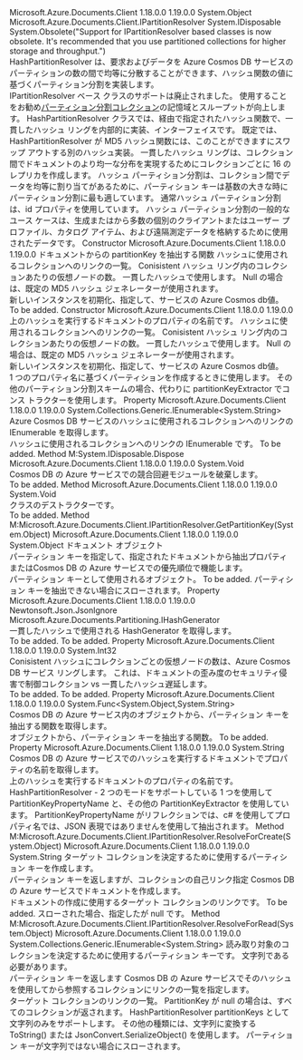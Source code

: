 <Type Name="HashPartitionResolver" FullName="Microsoft.Azure.Documents.Partitioning.HashPartitionResolver">
  <TypeSignature Language="C#" Value="public class HashPartitionResolver : IDisposable, Microsoft.Azure.Documents.Client.IPartitionResolver" />
  <TypeSignature Language="ILAsm" Value=".class public auto ansi beforefieldinit HashPartitionResolver extends System.Object implements class Microsoft.Azure.Documents.Client.IPartitionResolver, class System.IDisposable" />
  <TypeSignature Language="DocId" Value="T:Microsoft.Azure.Documents.Partitioning.HashPartitionResolver" />
  <TypeSignature Language="VB.NET" Value="Public Class HashPartitionResolver&#xA;Implements IDisposable, IPartitionResolver" />
  <TypeSignature Language="F#" Value="type HashPartitionResolver = class&#xA;    interface IPartitionResolver&#xA;    interface IDisposable" />
  <AssemblyInfo>
    <AssemblyName>Microsoft.Azure.Documents.Client</AssemblyName>
    <AssemblyVersion>1.18.0.0</AssemblyVersion>
    <AssemblyVersion>1.19.0.0</AssemblyVersion>
  </AssemblyInfo>
  <Base>
    <BaseTypeName>System.Object</BaseTypeName>
  </Base>
  <Interfaces>
    <Interface>
      <InterfaceName>Microsoft.Azure.Documents.Client.IPartitionResolver</InterfaceName>
    </Interface>
    <Interface>
      <InterfaceName>System.IDisposable</InterfaceName>
    </Interface>
  </Interfaces>
  <Attributes>
    <Attribute>
      <AttributeName>System.Obsolete("Support for IPartitionResolver based classes is now obsolete. It's recommended that you use partitioned collections for higher storage and throughput.")</AttributeName>
    </Attribute>
  </Attributes>
  <Docs>
    <summary>
            HashPartitionResolver は、要求およびデータを Azure Cosmos DB サービスのパーティションの数の間で均等に分散することができます、ハッシュ関数の値に基づくパーティション分割を実装します。 
            </summary>
    <remarks>
      <para>
            IPartitionResolver ベース クラスのサポートは廃止されました。 使用することをお勧め<a href="https://azure.microsoft.com/documentation/articles/documentdb-partition-data">パーティション分割コレクション</a>の記憶域とスループットが向上します。
            </para>
      <para>
            HashPartitionResolver クラスでは、経由で指定されたハッシュ関数で、一貫したハッシュ リングを内部的に実装、<see cref="T:Microsoft.Azure.Documents.Partitioning.IHashGenerator" />インターフェイスです。 既定では、HashPartitionResolver が MD5 ハッシュ関数には、このことができますにスワップ アウトする別のハッシュ実装。 一貫したハッシュ リングは、コレクション間でドキュメントのより均一な分布を実現するためにコレクションごとに 16 のレプリカを作成します。
            </para>
      <para>
            ハッシュ パーティション分割は、コレクション間でデータを均等に割り当てがあるために、パーティション キーは基数の大きな時にパーティション分割に最も適しています。 通常ハッシュ パーティション分割は、id プロパティを使用しています。 ハッシュ パーティション分割の一般的なユース ケースは、生成またはから多数の個別のクライアントまたはユーザー プロファイル、カタログ アイテム、および遠隔測定データを格納するために使用されたデータです。
            </para>
    </remarks>
  </Docs>
  <Members>
    <Member MemberName=".ctor">
      <MemberSignature Language="C#" Value="public HashPartitionResolver (Func&lt;object,string&gt; partitionKeyExtractor, System.Collections.Generic.IEnumerable&lt;string&gt; collectionLinks, int numberOfVirtualNodesPerCollection = 128, Microsoft.Azure.Documents.Partitioning.IHashGenerator hashGenerator = null);" />
      <MemberSignature Language="ILAsm" Value=".method public hidebysig specialname rtspecialname instance void .ctor(class System.Func`2&lt;object, string&gt; partitionKeyExtractor, class System.Collections.Generic.IEnumerable`1&lt;string&gt; collectionLinks, int32 numberOfVirtualNodesPerCollection, class Microsoft.Azure.Documents.Partitioning.IHashGenerator hashGenerator) cil managed" />
      <MemberSignature Language="DocId" Value="M:Microsoft.Azure.Documents.Partitioning.HashPartitionResolver.#ctor(System.Func{System.Object,System.String},System.Collections.Generic.IEnumerable{System.String},System.Int32,Microsoft.Azure.Documents.Partitioning.IHashGenerator)" />
      <MemberSignature Language="VB.NET" Value="Public Sub New (partitionKeyExtractor As Func(Of Object, String), collectionLinks As IEnumerable(Of String), Optional numberOfVirtualNodesPerCollection As Integer = 128, Optional hashGenerator As IHashGenerator = null)" />
      <MemberSignature Language="F#" Value="new Microsoft.Azure.Documents.Partitioning.HashPartitionResolver : Func&lt;obj, string&gt; * seq&lt;string&gt; * int * Microsoft.Azure.Documents.Partitioning.IHashGenerator -&gt; Microsoft.Azure.Documents.Partitioning.HashPartitionResolver" Usage="new Microsoft.Azure.Documents.Partitioning.HashPartitionResolver (partitionKeyExtractor, collectionLinks, numberOfVirtualNodesPerCollection, hashGenerator)" />
      <MemberType>Constructor</MemberType>
      <AssemblyInfo>
        <AssemblyName>Microsoft.Azure.Documents.Client</AssemblyName>
        <AssemblyVersion>1.18.0.0</AssemblyVersion>
        <AssemblyVersion>1.19.0.0</AssemblyVersion>
      </AssemblyInfo>
      <Parameters>
        <Parameter Name="partitionKeyExtractor" Type="System.Func&lt;System.Object,System.String&gt;" />
        <Parameter Name="collectionLinks" Type="System.Collections.Generic.IEnumerable&lt;System.String&gt;" />
        <Parameter Name="numberOfVirtualNodesPerCollection" Type="System.Int32" />
        <Parameter Name="hashGenerator" Type="Microsoft.Azure.Documents.Partitioning.IHashGenerator" />
      </Parameters>
      <Docs>
        <param name="partitionKeyExtractor">ドキュメントからの partitionKey を抽出する関数</param>
        <param name="collectionLinks">ハッシュに使用されるコレクションへのリンクの一覧。</param>
        <param name="numberOfVirtualNodesPerCollection">Conisistent ハッシュ リング内のコレクションあたりの仮想ノードの数。</param>
        <param name="hashGenerator"><see cref="T:Microsoft.Azure.Documents.Partitioning.IHashGenerator" />一貫したハッシュで使用します。 Null の場合は、既定の MD5 ハッシュ ジェネレーターが使用されます。</param>
        <summary>
            新しいインスタンスを初期化、<see cref="T:Microsoft.Azure.Documents.Partitioning.HashPartitionResolver" />指定して、サービスの Azure Cosmos db<paramref name="partitionKeyExtractor" />値。
            </summary>
        <remarks>To be added.</remarks>
      </Docs>
    </Member>
    <Member MemberName=".ctor">
      <MemberSignature Language="C#" Value="public HashPartitionResolver (string partitionKeyPropertyName, System.Collections.Generic.IEnumerable&lt;string&gt; collectionLinks, int numberOfVirtualNodesPerCollection = 128, Microsoft.Azure.Documents.Partitioning.IHashGenerator hashGenerator = null);" />
      <MemberSignature Language="ILAsm" Value=".method public hidebysig specialname rtspecialname instance void .ctor(string partitionKeyPropertyName, class System.Collections.Generic.IEnumerable`1&lt;string&gt; collectionLinks, int32 numberOfVirtualNodesPerCollection, class Microsoft.Azure.Documents.Partitioning.IHashGenerator hashGenerator) cil managed" />
      <MemberSignature Language="DocId" Value="M:Microsoft.Azure.Documents.Partitioning.HashPartitionResolver.#ctor(System.String,System.Collections.Generic.IEnumerable{System.String},System.Int32,Microsoft.Azure.Documents.Partitioning.IHashGenerator)" />
      <MemberSignature Language="VB.NET" Value="Public Sub New (partitionKeyPropertyName As String, collectionLinks As IEnumerable(Of String), Optional numberOfVirtualNodesPerCollection As Integer = 128, Optional hashGenerator As IHashGenerator = null)" />
      <MemberSignature Language="F#" Value="new Microsoft.Azure.Documents.Partitioning.HashPartitionResolver : string * seq&lt;string&gt; * int * Microsoft.Azure.Documents.Partitioning.IHashGenerator -&gt; Microsoft.Azure.Documents.Partitioning.HashPartitionResolver" Usage="new Microsoft.Azure.Documents.Partitioning.HashPartitionResolver (partitionKeyPropertyName, collectionLinks, numberOfVirtualNodesPerCollection, hashGenerator)" />
      <MemberType>Constructor</MemberType>
      <AssemblyInfo>
        <AssemblyName>Microsoft.Azure.Documents.Client</AssemblyName>
        <AssemblyVersion>1.18.0.0</AssemblyVersion>
        <AssemblyVersion>1.19.0.0</AssemblyVersion>
      </AssemblyInfo>
      <Parameters>
        <Parameter Name="partitionKeyPropertyName" Type="System.String" />
        <Parameter Name="collectionLinks" Type="System.Collections.Generic.IEnumerable&lt;System.String&gt;" />
        <Parameter Name="numberOfVirtualNodesPerCollection" Type="System.Int32" />
        <Parameter Name="hashGenerator" Type="Microsoft.Azure.Documents.Partitioning.IHashGenerator" />
      </Parameters>
      <Docs>
        <param name="partitionKeyPropertyName">上のハッシュを実行するドキュメントのプロパティの名前です。</param>
        <param name="collectionLinks">ハッシュに使用されるコレクションへのリンクの一覧。</param>
        <param name="numberOfVirtualNodesPerCollection">Conisistent ハッシュ リング内のコレクションあたりの仮想ノードの数。</param>
        <param name="hashGenerator"><see cref="T:Microsoft.Azure.Documents.Partitioning.IHashGenerator" />一貫したハッシュで使用します。 Null の場合は、既定の MD5 ハッシュ ジェネレーターが使用されます。</param>
        <summary>
            新しいインスタンスを初期化、<see cref="T:Microsoft.Azure.Documents.Partitioning.HashPartitionResolver" />指定して、サービスの Azure Cosmos db<paramref name="partitionKeyPropertyName" />値。
            </summary>
        <remarks>
            1 つのプロパティ名に基づくパーティションを作成するときに使用します。 その他のパーティション分割スキームの場合、代わりに partitionKeyExtractor でコンス トラクターを使用します。
            </remarks>
      </Docs>
    </Member>
    <Member MemberName="CollectionLinks">
      <MemberSignature Language="C#" Value="public System.Collections.Generic.IEnumerable&lt;string&gt; CollectionLinks { get; }" />
      <MemberSignature Language="ILAsm" Value=".property instance class System.Collections.Generic.IEnumerable`1&lt;string&gt; CollectionLinks" />
      <MemberSignature Language="DocId" Value="P:Microsoft.Azure.Documents.Partitioning.HashPartitionResolver.CollectionLinks" />
      <MemberSignature Language="VB.NET" Value="Public ReadOnly Property CollectionLinks As IEnumerable(Of String)" />
      <MemberSignature Language="F#" Value="member this.CollectionLinks : seq&lt;string&gt;" Usage="Microsoft.Azure.Documents.Partitioning.HashPartitionResolver.CollectionLinks" />
      <MemberType>Property</MemberType>
      <AssemblyInfo>
        <AssemblyName>Microsoft.Azure.Documents.Client</AssemblyName>
        <AssemblyVersion>1.18.0.0</AssemblyVersion>
        <AssemblyVersion>1.19.0.0</AssemblyVersion>
      </AssemblyInfo>
      <ReturnValue>
        <ReturnType>System.Collections.Generic.IEnumerable&lt;System.String&gt;</ReturnType>
      </ReturnValue>
      <Docs>
        <summary>
            Azure Cosmos DB サービスのハッシュに使用されるコレクションへのリンクの IEnumerable を取得します。
            </summary>
        <value>ハッシュに使用されるコレクションへのリンクの IEnumerable です。</value>
        <remarks>To be added.</remarks>
      </Docs>
    </Member>
    <Member MemberName="Dispose">
      <MemberSignature Language="C#" Value="public void Dispose ();" />
      <MemberSignature Language="ILAsm" Value=".method public hidebysig newslot virtual instance void Dispose() cil managed" />
      <MemberSignature Language="DocId" Value="M:Microsoft.Azure.Documents.Partitioning.HashPartitionResolver.Dispose" />
      <MemberSignature Language="VB.NET" Value="Public Sub Dispose ()" />
      <MemberSignature Language="F#" Value="abstract member Dispose : unit -&gt; unit&#xA;override this.Dispose : unit -&gt; unit" Usage="hashPartitionResolver.Dispose " />
      <MemberType>Method</MemberType>
      <Implements>
        <InterfaceMember>M:System.IDisposable.Dispose</InterfaceMember>
      </Implements>
      <AssemblyInfo>
        <AssemblyName>Microsoft.Azure.Documents.Client</AssemblyName>
        <AssemblyVersion>1.18.0.0</AssemblyVersion>
        <AssemblyVersion>1.19.0.0</AssemblyVersion>
      </AssemblyInfo>
      <ReturnValue>
        <ReturnType>System.Void</ReturnType>
      </ReturnValue>
      <Parameters />
      <Docs>
        <summary>
            Cosmos DB の Azure サービスでの競合回避モジュールを破棄します。
            </summary>
        <remarks>To be added.</remarks>
      </Docs>
    </Member>
    <Member MemberName="Finalize">
      <MemberSignature Language="C#" Value="~HashPartitionResolver ();" />
      <MemberSignature Language="ILAsm" Value=".method familyhidebysig virtual instance void Finalize() cil managed" />
      <MemberSignature Language="DocId" Value="M:Microsoft.Azure.Documents.Partitioning.HashPartitionResolver.Finalize" />
      <MemberSignature Language="VB.NET" Value="Finalize ()" />
      <MemberSignature Language="F#" Value="override this.Finalize : unit -&gt; unit" Usage="hashPartitionResolver.Finalize " />
      <MemberType>Method</MemberType>
      <AssemblyInfo>
        <AssemblyName>Microsoft.Azure.Documents.Client</AssemblyName>
        <AssemblyVersion>1.18.0.0</AssemblyVersion>
        <AssemblyVersion>1.19.0.0</AssemblyVersion>
      </AssemblyInfo>
      <ReturnValue>
        <ReturnType>System.Void</ReturnType>
      </ReturnValue>
      <Parameters />
      <Docs>
        <summary>
            クラスのデストラクターです。
            </summary>
        <remarks>To be added.</remarks>
      </Docs>
    </Member>
    <Member MemberName="GetPartitionKey">
      <MemberSignature Language="C#" Value="public virtual object GetPartitionKey (object document);" />
      <MemberSignature Language="ILAsm" Value=".method public hidebysig newslot virtual instance object GetPartitionKey(object document) cil managed" />
      <MemberSignature Language="DocId" Value="M:Microsoft.Azure.Documents.Partitioning.HashPartitionResolver.GetPartitionKey(System.Object)" />
      <MemberSignature Language="VB.NET" Value="Public Overridable Function GetPartitionKey (document As Object) As Object" />
      <MemberSignature Language="F#" Value="abstract member GetPartitionKey : obj -&gt; obj&#xA;override this.GetPartitionKey : obj -&gt; obj" Usage="hashPartitionResolver.GetPartitionKey document" />
      <MemberType>Method</MemberType>
      <Implements>
        <InterfaceMember>M:Microsoft.Azure.Documents.Client.IPartitionResolver.GetPartitionKey(System.Object)</InterfaceMember>
      </Implements>
      <AssemblyInfo>
        <AssemblyName>Microsoft.Azure.Documents.Client</AssemblyName>
        <AssemblyVersion>1.18.0.0</AssemblyVersion>
        <AssemblyVersion>1.19.0.0</AssemblyVersion>
      </AssemblyInfo>
      <ReturnValue>
        <ReturnType>System.Object</ReturnType>
      </ReturnValue>
      <Parameters>
        <Parameter Name="document" Type="System.Object" />
      </Parameters>
      <Docs>
        <param name="document">ドキュメント オブジェクト</param>
        <summary>
            パーティション キーを指定して、指定されたドキュメントから抽出<see cref="P:Microsoft.Azure.Documents.Partitioning.HashPartitionResolver.PartitionKeyPropertyName" />プロパティまたは<see cref="P:Microsoft.Azure.Documents.Partitioning.HashPartitionResolver.PartitionKeyExtractor" />Cosmos DB の Azure サービスでの優先順位で機能します。
            </summary>
        <returns>パーティション キーとして使用されるオブジェクト。</returns>
        <remarks>To be added.</remarks>
        <exception cref="T:System.InvalidOperationException">パーティション キーを抽出できない場合にスローされます。</exception>
      </Docs>
    </Member>
    <Member MemberName="HashGenerator">
      <MemberSignature Language="C#" Value="public Microsoft.Azure.Documents.Partitioning.IHashGenerator HashGenerator { get; }" />
      <MemberSignature Language="ILAsm" Value=".property instance class Microsoft.Azure.Documents.Partitioning.IHashGenerator HashGenerator" />
      <MemberSignature Language="DocId" Value="P:Microsoft.Azure.Documents.Partitioning.HashPartitionResolver.HashGenerator" />
      <MemberSignature Language="VB.NET" Value="Public ReadOnly Property HashGenerator As IHashGenerator" />
      <MemberSignature Language="F#" Value="member this.HashGenerator : Microsoft.Azure.Documents.Partitioning.IHashGenerator" Usage="Microsoft.Azure.Documents.Partitioning.HashPartitionResolver.HashGenerator" />
      <MemberType>Property</MemberType>
      <AssemblyInfo>
        <AssemblyName>Microsoft.Azure.Documents.Client</AssemblyName>
        <AssemblyVersion>1.18.0.0</AssemblyVersion>
        <AssemblyVersion>1.19.0.0</AssemblyVersion>
      </AssemblyInfo>
      <Attributes>
        <Attribute>
          <AttributeName>Newtonsoft.Json.JsonIgnore</AttributeName>
        </Attribute>
      </Attributes>
      <ReturnValue>
        <ReturnType>Microsoft.Azure.Documents.Partitioning.IHashGenerator</ReturnType>
      </ReturnValue>
      <Docs>
        <summary>
            一貫したハッシュで使用される HashGenerator を取得します。
            </summary>
        <value>To be added.</value>
        <remarks>To be added.</remarks>
      </Docs>
    </Member>
    <Member MemberName="NumberOfVirtualNodesPerCollection">
      <MemberSignature Language="C#" Value="public int NumberOfVirtualNodesPerCollection { get; }" />
      <MemberSignature Language="ILAsm" Value=".property instance int32 NumberOfVirtualNodesPerCollection" />
      <MemberSignature Language="DocId" Value="P:Microsoft.Azure.Documents.Partitioning.HashPartitionResolver.NumberOfVirtualNodesPerCollection" />
      <MemberSignature Language="VB.NET" Value="Public ReadOnly Property NumberOfVirtualNodesPerCollection As Integer" />
      <MemberSignature Language="F#" Value="member this.NumberOfVirtualNodesPerCollection : int" Usage="Microsoft.Azure.Documents.Partitioning.HashPartitionResolver.NumberOfVirtualNodesPerCollection" />
      <MemberType>Property</MemberType>
      <AssemblyInfo>
        <AssemblyName>Microsoft.Azure.Documents.Client</AssemblyName>
        <AssemblyVersion>1.18.0.0</AssemblyVersion>
        <AssemblyVersion>1.19.0.0</AssemblyVersion>
      </AssemblyInfo>
      <ReturnValue>
        <ReturnType>System.Int32</ReturnType>
      </ReturnValue>
      <Docs>
        <summary>
            Conisistent ハッシュにコレクションごとの仮想ノードの数は、Azure Cosmos DB サービス リングします。 これは、ドキュメントの歪み度のセキュリティ侵害で制御コレクション vs 一貫したハッシュ遅延します。
            </summary>
        <value>To be added.</value>
        <remarks>To be added.</remarks>
      </Docs>
    </Member>
    <Member MemberName="PartitionKeyExtractor">
      <MemberSignature Language="C#" Value="public Func&lt;object,string&gt; PartitionKeyExtractor { get; }" />
      <MemberSignature Language="ILAsm" Value=".property instance class System.Func`2&lt;object, string&gt; PartitionKeyExtractor" />
      <MemberSignature Language="DocId" Value="P:Microsoft.Azure.Documents.Partitioning.HashPartitionResolver.PartitionKeyExtractor" />
      <MemberSignature Language="VB.NET" Value="Public ReadOnly Property PartitionKeyExtractor As Func(Of Object, String)" />
      <MemberSignature Language="F#" Value="member this.PartitionKeyExtractor : Func&lt;obj, string&gt;" Usage="Microsoft.Azure.Documents.Partitioning.HashPartitionResolver.PartitionKeyExtractor" />
      <MemberType>Property</MemberType>
      <AssemblyInfo>
        <AssemblyName>Microsoft.Azure.Documents.Client</AssemblyName>
        <AssemblyVersion>1.18.0.0</AssemblyVersion>
        <AssemblyVersion>1.19.0.0</AssemblyVersion>
      </AssemblyInfo>
      <ReturnValue>
        <ReturnType>System.Func&lt;System.Object,System.String&gt;</ReturnType>
      </ReturnValue>
      <Docs>
        <summary>
            Cosmos DB の Azure サービス内のオブジェクトから、パーティション キーを抽出する関数を取得します。
            </summary>
        <value>オブジェクトから、パーティション キーを抽出する関数。</value>
        <remarks>To be added.</remarks>
      </Docs>
    </Member>
    <Member MemberName="PartitionKeyPropertyName">
      <MemberSignature Language="C#" Value="public string PartitionKeyPropertyName { get; }" />
      <MemberSignature Language="ILAsm" Value=".property instance string PartitionKeyPropertyName" />
      <MemberSignature Language="DocId" Value="P:Microsoft.Azure.Documents.Partitioning.HashPartitionResolver.PartitionKeyPropertyName" />
      <MemberSignature Language="VB.NET" Value="Public ReadOnly Property PartitionKeyPropertyName As String" />
      <MemberSignature Language="F#" Value="member this.PartitionKeyPropertyName : string" Usage="Microsoft.Azure.Documents.Partitioning.HashPartitionResolver.PartitionKeyPropertyName" />
      <MemberType>Property</MemberType>
      <AssemblyInfo>
        <AssemblyName>Microsoft.Azure.Documents.Client</AssemblyName>
        <AssemblyVersion>1.18.0.0</AssemblyVersion>
        <AssemblyVersion>1.19.0.0</AssemblyVersion>
      </AssemblyInfo>
      <ReturnValue>
        <ReturnType>System.String</ReturnType>
      </ReturnValue>
      <Docs>
        <summary>
            Cosmos DB の Azure サービスでのハッシュを実行するドキュメントでプロパティの名前を取得します。
            </summary>
        <value>上のハッシュを実行するドキュメントのプロパティの名前です。</value>
        <remarks>
            HashPartitionResolver - 2 つのモードをサポートしている 1 つを使用して PartitionKeyPropertyName と、その他の PartitionKeyExtractor を使用しています。
            PartitionKeyPropertyName がリフレクションでは、c# を使用してプロパティ名では、JSON 表現ではありませんを使用して抽出されます。
            </remarks>
      </Docs>
    </Member>
    <Member MemberName="ResolveForCreate">
      <MemberSignature Language="C#" Value="public virtual string ResolveForCreate (object partitionKey);" />
      <MemberSignature Language="ILAsm" Value=".method public hidebysig newslot virtual instance string ResolveForCreate(object partitionKey) cil managed" />
      <MemberSignature Language="DocId" Value="M:Microsoft.Azure.Documents.Partitioning.HashPartitionResolver.ResolveForCreate(System.Object)" />
      <MemberSignature Language="VB.NET" Value="Public Overridable Function ResolveForCreate (partitionKey As Object) As String" />
      <MemberSignature Language="F#" Value="abstract member ResolveForCreate : obj -&gt; string&#xA;override this.ResolveForCreate : obj -&gt; string" Usage="hashPartitionResolver.ResolveForCreate partitionKey" />
      <MemberType>Method</MemberType>
      <Implements>
        <InterfaceMember>M:Microsoft.Azure.Documents.Client.IPartitionResolver.ResolveForCreate(System.Object)</InterfaceMember>
      </Implements>
      <AssemblyInfo>
        <AssemblyName>Microsoft.Azure.Documents.Client</AssemblyName>
        <AssemblyVersion>1.18.0.0</AssemblyVersion>
        <AssemblyVersion>1.19.0.0</AssemblyVersion>
      </AssemblyInfo>
      <ReturnValue>
        <ReturnType>System.String</ReturnType>
      </ReturnValue>
      <Parameters>
        <Parameter Name="partitionKey" Type="System.Object" />
      </Parameters>
      <Docs>
        <param name="partitionKey">ターゲット コレクションを決定するために使用するパーティション キーを作成します。</param>
        <summary>
            パーティション キーを返しますが、コレクションの自己リンク指定 Cosmos DB の Azure サービスでドキュメントを作成します。
            </summary>
        <returns>ドキュメントの作成に使用するターゲット コレクションのリンクです。</returns>
        <remarks>To be added.</remarks>
        <exception cref="T:System.ArgumentNullException">スローされた場合、指定した<paramref name="partitionKey" />が null です。</exception>
      </Docs>
    </Member>
    <Member MemberName="ResolveForRead">
      <MemberSignature Language="C#" Value="public virtual System.Collections.Generic.IEnumerable&lt;string&gt; ResolveForRead (object partitionKey);" />
      <MemberSignature Language="ILAsm" Value=".method public hidebysig newslot virtual instance class System.Collections.Generic.IEnumerable`1&lt;string&gt; ResolveForRead(object partitionKey) cil managed" />
      <MemberSignature Language="DocId" Value="M:Microsoft.Azure.Documents.Partitioning.HashPartitionResolver.ResolveForRead(System.Object)" />
      <MemberSignature Language="VB.NET" Value="Public Overridable Function ResolveForRead (partitionKey As Object) As IEnumerable(Of String)" />
      <MemberSignature Language="F#" Value="abstract member ResolveForRead : obj -&gt; seq&lt;string&gt;&#xA;override this.ResolveForRead : obj -&gt; seq&lt;string&gt;" Usage="hashPartitionResolver.ResolveForRead partitionKey" />
      <MemberType>Method</MemberType>
      <Implements>
        <InterfaceMember>M:Microsoft.Azure.Documents.Client.IPartitionResolver.ResolveForRead(System.Object)</InterfaceMember>
      </Implements>
      <AssemblyInfo>
        <AssemblyName>Microsoft.Azure.Documents.Client</AssemblyName>
        <AssemblyVersion>1.18.0.0</AssemblyVersion>
        <AssemblyVersion>1.19.0.0</AssemblyVersion>
      </AssemblyInfo>
      <ReturnValue>
        <ReturnType>System.Collections.Generic.IEnumerable&lt;System.String&gt;</ReturnType>
      </ReturnValue>
      <Parameters>
        <Parameter Name="partitionKey" Type="System.Object" />
      </Parameters>
      <Docs>
        <param name="partitionKey">読み取り対象のコレクションを決定するために使用するパーティション キーです。 文字列である必要があります。</param>
        <summary>
            パーティション キーを返します Cosmos DB の Azure サービスでそのハッシュを使用してから参照するコレクションにリンクの一覧を指定します。
            </summary>
        <returns>ターゲット コレクションのリンクの一覧。</returns>
        <remarks>
            PartitionKey が null の場合は、すべてのコレクションが返されます。 HashPartitionResolver partitionKeys として文字列のみをサポートします。
            その他の種類には、文字列に変換する ToString() または JsonConvert.SerializeObject() を使用します。
            </remarks>
        <exception cref="T:System.InvalidOperationException">パーティション キーが文字列ではない場合にスローされます。</exception>
      </Docs>
    </Member>
  </Members>
</Type>